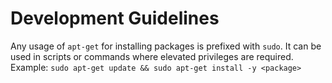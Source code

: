 # Development Guidelines
Any usage of `apt-get` for installing packages is prefixed with `sudo`. It can be used in scripts or commands where elevated privileges are required. Example: `sudo apt-get update && sudo apt-get install -y <package>`
